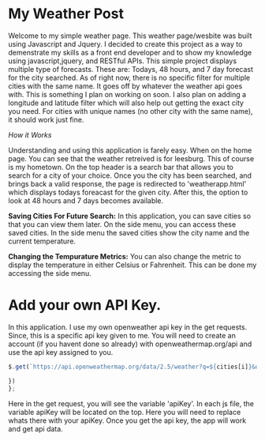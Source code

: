 # My Weather Post

Welcome to my simple weather page. This weather page/wesbite was built using Javascript and Jquery. I decided to create this project as a way to demenstrate my skills as a front end developer and to show my knowledge using javascript,jquery, and RESTful APIs. This simple project displays multiple type of forecasts. These are: Todays, 48 hours, and 7 day forecast for the city searched. As of right now, there is no specific filter for multiple cities with the same name. It goes off by whatever the weather api goes with. This is something I plan on working on soon. I also plan on adding a longitude and latitude filter which will also help out getting the exact city you need. For cities with unique names (no other city with the same name), it should work just fine. 



_How it Works_

Understanding and using this application is farely easy. When on the home page. You can see that the weather retreived is for leesburg. This of course is my hometown. On the top header is a search bar that allows you to search for a city of your choice. Once you the city has been searched, and brings back a valid response, the page is redirected to 'weatherapp.html' which displays todays foreacast for the given city. After this, the option to look at 48 hours and 7 days becomes available. 


**Saving Cities For Future Search:**
In this application, you can save cities so that you can view them later. On the side menu, you can access these saved cities. In the side menu the saved cities show the city name and the current temperature.


**Changing the Tempurature Metrics:**
You can also change the metric to display the temperature in either Celsius or Fahrenheit. This can be done my accessing the side menu. 



# Add your own API Key.
In this application. I use my own openweather api key in the get requests. Since, this is a specific api key given to me. You will need to create an account (if you havent done so already) with openweathermap.org/api and use the api key assigned to you. 



```JavaScript
$.get(`https://api.openweathermap.org/data/2.5/weather?q=${cities[i]}&units=${unitOfMeasurement}&appid=${apiKey}`, function(data, status){

})
};
```
Here in the get request, you will see the variable 'apiKey'. In each js file, the variable apiKey will be located on the top. Here you will need to replace whats there with your apiKey.
Once you get the api key, the app will work and get api data.
